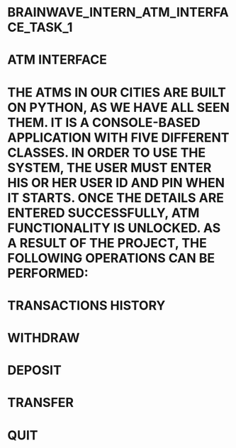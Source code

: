 # BRAINWAVE_INTERN_ATM_INTERFACE_TASK_1

# ATM INTERFACE
# THE ATMS IN OUR CITIES ARE BUILT ON PYTHON, AS WE HAVE ALL SEEN THEM. IT IS A CONSOLE-BASED APPLICATION WITH FIVE DIFFERENT CLASSES. IN ORDER TO USE THE SYSTEM, THE USER MUST ENTER HIS OR HER USER ID AND PIN WHEN IT STARTS. ONCE THE DETAILS ARE ENTERED SUCCESSFULLY, ATM FUNCTIONALITY IS UNLOCKED. AS A RESULT OF THE PROJECT, THE FOLLOWING OPERATIONS CAN BE PERFORMED:

# TRANSACTIONS HISTORY
# WITHDRAW
# DEPOSIT
# TRANSFER
# QUIT
